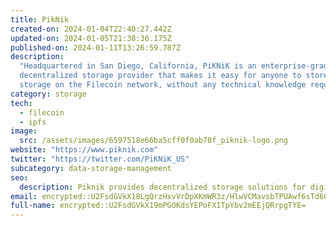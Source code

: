 ```yaml
---
title: PikNik
created-on: 2024-01-04T22:40:27.442Z
updated-on: 2024-01-05T21:38:36.175Z
published-on: 2024-01-11T13:26:59.787Z
description:
  "Headquartered in San Diego, California, PiKNiK is an enterprise-grade
  decentralized storage provider that makes it easy for anyone to store and provide
  storage on the Filecoin network, without any technical knowledge required."
category: storage
tech:
  - filecoin
  - ipfs
image:
  src: /assets/images/6597518e66ba5cff0f0ab78f_piknik-logo.png
website: "https://www.piknik.com"
twitter: "https://twitter.com/PiKNiK_US"
subcategory: data-storage-management
seo:
  description: Piknik provides decentralized storage solutions for digital media.
email: encrypted::U2FsdGVkX18LgQrzHxvVrDpXKmWR3z/HlwVCMavsbTPUAwf6sTd6CCQfLIYFToA6
full-name: encrypted::U2FsdGVkX19mPGOKdsYEPoFX1TpYbv2mEEjQRrpgTYE=
---
```

